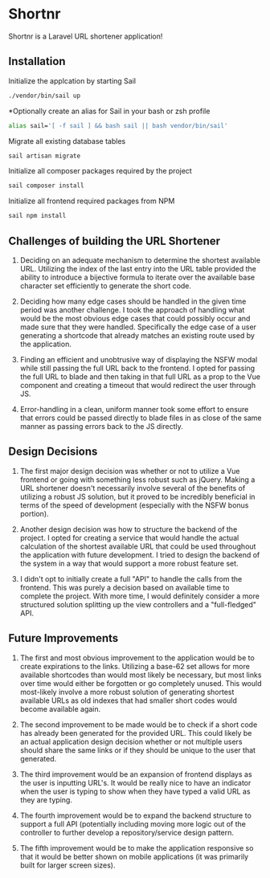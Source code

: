 # Shortnr

Shortnr is a Laravel URL shortener application!

## Installation

Initialize the applcation by starting Sail

```bash
./vendor/bin/sail up
```

*Optionally create an alias for Sail in your bash or zsh profile

```bash
alias sail='[ -f sail ] && bash sail || bash vendor/bin/sail'
```

Migrate all existing database tables

```bash
sail artisan migrate
```

Initialize all composer packages required by the project

```bash
sail composer install
```

Initialize all frontend required packages from NPM

```bash
sail npm install
```

## Challenges of building the URL Shortener

1. Deciding on an adequate mechanism to determine the shortest available URL. Utilizing the index of the last entry into the URL table provided the ability to introduce a bijective formula to iterate over the available base character set efficiently to generate the short code.

2. Deciding how many edge cases should be handled in the given time period was another challenge. I took the approach of handling what would be the most obvious edge cases that could possibly occur and made sure that they were handled. Specifically the edge case of a user generating a shortcode that already matches an existing route used by the application.

3. Finding an efficient and unobtrusive way of displaying the NSFW modal while still passing the full URL back to the frontend. I opted for passing the full URL to blade and then taking in that full URL as a prop to the Vue component and creating a timeout that would redirect the user through JS.

4. Error-handling in a clean, uniform manner took some effort to ensure that errors could be passed directly to blade files in as close of the same manner as passing errors back to the JS directly.

## Design Decisions

1. The first major design decision was whether or not to utilize a Vue frontend or going with something less robust such as jQuery. Making a URL shortener doesn't necessarily involve several of the benefits of utilizing a robust JS solution, but it proved to be incredibly beneficial in terms of the speed of development (especially with the NSFW bonus portion).

2. Another design decision was how to structure the backend of the project. I opted for creating a service that would handle the actual calculation of the shortest available URL that could be used throughout the application with future development.  I tried to design the backend of the system in a way that would support a more robust feature set.

3. I didn't opt to initially create a full "API" to handle the calls from the frontend. This was purely a decision based on available time to complete the project. With more time, I would definitely consider a more structured solution splitting up the view controllers and a "full-fledged" API.

## Future Improvements

1. The first and most obvious improvement to the application would be to create expirations to the links. Utilizing a base-62 set allows for more available shortcodes than would most likely be necessary, but most links over time would either be forgotten or go completely unused. This would most-likely involve a more robust solution of generating shortest available URLs as old indexes that had smaller short codes would become available again.

2. The second improvement to be made would be to check if a short code has already been generated for the provided URL. This could likely be an actual application design decision whether or not multiple users should share the same links or if they should be unique to the user that generated.

3. The third improvement would be an expansion of frontend displays as the user is inputting URL's. It would be really nice to have an indicator when the user is typing to show when they have typed a valid URL as they are typing.

4. The fourth improvement would be to expand the backend structure to support a full API (potentially including moving more logic out of the controller to further develop a repository/service design pattern.

5. The fifth improvement would be to make the application responsive so that it would be better shown on mobile applications (it was primarily built for larger screen sizes).

